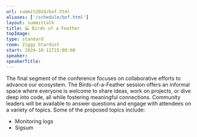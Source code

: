 ```yaml
---
url: summit2024/bof.html
aliases: ['/schedule/bof.html']
layout: summittalk
title: 💻 Birds of a Feather
topImage:
type: standard
room: Ziggy Stardust
start: 2024-10-11T15:00:00
speaker: 
speakerTitle: 
---
```


<div class="font-google font-medium">

The final segment of the conference focuses on collaborative efforts to advance our ecosystem. The Birds-of-a-Feather session offers an informal space where everyone is welcome to share ideas, work on projects, or dive deep into code, all while fostering meaningful connections. Community leaders will be available to answer questions and engage with attendees on a variety of topics. Some of the proposed topics include:

   * Monitoring logs
   * Sigsum


